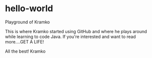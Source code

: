 # hello-world
Playground of Kramko

This is where Kramko started using GitHub and where he plays around while learning to code Java.
If you're interested and want to read more....GET A LIFE!

All the best!
Kramko
